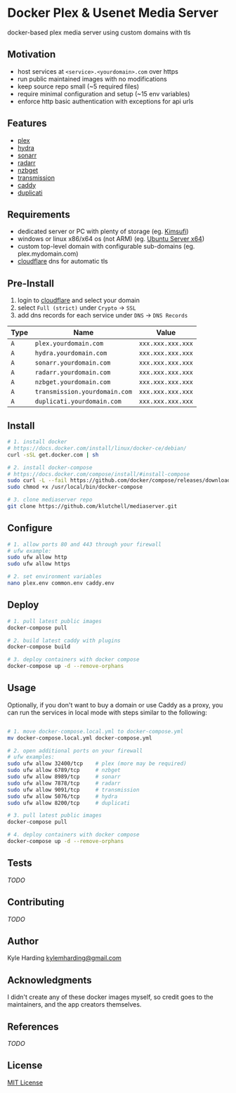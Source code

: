 # Docker Plex & Usenet Media Server #

docker-based plex media server using custom domains with tls

## Motivation

* host services at `<service>.<yourdomain>.com` over https
* run public maintained images with no modifications
* keep source repo small (~5 required files)
* require minimal configuration and setup (~15 env variables)
* enforce http basic authentication with exceptions for api urls

## Features

* [plex](https://plex.tv)
* [hydra](https://github.com/theotherp/nzbhydra2)
* [sonarr](https://sonarr.tv)
* [radarr](https://radarr.video)
* [nzbget](https://nzbget.net)
* [transmission](https://transmissionbt.com)
* [caddy](https://caddyserver.com/)
* [duplicati](https://www.duplicati.com/)

## Requirements

* dedicated server or PC with plenty of storage (eg. [Kimsufi](https://www.kimsufi.com/ca/en/servers.xml))
* windows or linux x86/x64 os (not ARM) (eg. [Ubuntu Server x64](https://www.ubuntu.com/download/server))
* custom top-level domain with configurable sub-domains (eg. plex.mydomain.com)
* [cloudflare](https://www.cloudflare.com/) dns for automatic tls

## Pre-Install

1. login to [cloudflare](https://www.cloudflare.com/) and select your domain
2. select `Full (strict)` under `Crypto` -> `SSL`
3. add dns records for each service under `DNS` -> `DNS Records`

|Type|Name|Value|
|---|---|---|
|`A`|`plex.yourdomain.com`|`xxx.xxx.xxx.xxx`|
|`A`|`hydra.yourdomain.com`|`xxx.xxx.xxx.xxx`|
|`A`|`sonarr.yourdomain.com`|`xxx.xxx.xxx.xxx`|
|`A`|`radarr.yourdomain.com`|`xxx.xxx.xxx.xxx`|
|`A`|`nzbget.yourdomain.com`|`xxx.xxx.xxx.xxx`|
|`A`|`transmission.yourdomain.com`|`xxx.xxx.xxx.xxx`|
|`A`|`duplicati.yourdomain.com`|`xxx.xxx.xxx.xxx`|

## Install

```bash
# 1. install docker
# https://docs.docker.com/install/linux/docker-ce/debian/
curl -sSL get.docker.com | sh

# 2. install docker-compose
# https://docs.docker.com/compose/install/#install-compose
sudo curl -L --fail https://github.com/docker/compose/releases/download/1.23.1/run.sh -o /usr/local/bin/docker-compose
sudo chmod +x /usr/local/bin/docker-compose

# 3. clone mediaserver repo
git clone https://github.com/klutchell/mediaserver.git
```

## Configure

```bash
# 1. allow ports 80 and 443 through your firewall
# ufw example:
sudo ufw allow http
sudo ufw allow https

# 2. set environment variables
nano plex.env common.env caddy.env
```

## Deploy

```bash
# 1. pull latest public images
docker-compose pull

# 2. build latest caddy with plugins
docker-compose build

# 3. deploy containers with docker compose
docker-compose up -d --remove-orphans
```

## Usage

Optionally, if you don't want to buy a domain or use Caddy as a proxy, you
can run the services in local mode with steps similar to the following:

```bash

# 1. move docker-compose.local.yml to docker-compose.yml
mv docker-compose.local.yml docker-compose.yml

# 2. open additional ports on your firewall
# ufw examples:
sudo ufw allow 32400/tcp    # plex (more may be required)
sudo ufw allow 6789/tcp     # nzbget
sudo ufw allow 8989/tcp     # sonarr
sudo ufw allow 7878/tcp     # radarr
sudo ufw allow 9091/tcp     # transmission
sudo ufw allow 5076/tcp     # hydra
sudo ufw allow 8200/tcp     # duplicati

# 3. pull latest public images
docker-compose pull

# 4. deploy containers with docker compose
docker-compose up -d --remove-orphans

```

## Tests

_TODO_

## Contributing

_TODO_

## Author

Kyle Harding <kylemharding@gmail.com>

## Acknowledgments

I didn't create any of these docker images myself, so credit goes to the
maintainers, and the app creators themselves.

## References

_TODO_

## License

[MIT License](./LICENSE)
